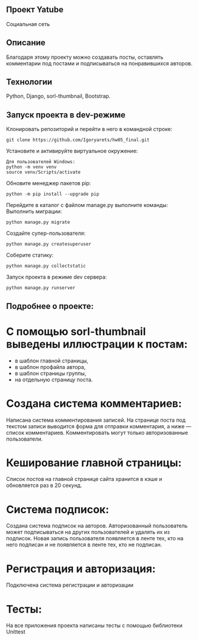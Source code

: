 ## Проект Yatube

Социальная сеть

## Описание

Благодаря этому проекту можно создавать посты, оставлять комментарии под постами и подписываться на понравившихся авторов.

## Технологии

Python, Django, sorl-thumbnail, Bootstrap.

## Запуск проекта в dev-режиме

Клонировать репозиторий и перейти в него в командной строке:

```
git clone https://github.com/Igoryarets/hw05_final.git
```

Установите и активируйте виртуальное окружение:

```
Для пользователей Windows:
python -m venv venv
source venv/Scripts/activate
```

Обновите менеджер пакетов pip:

```
python -m pip install --upgrade pip
```

Перейдите в каталог с файлом manage.py выполните команды: Выполнить миграции:

```
python manage.py migrate
```

Создайте супер-пользователя:

```
python manage.py createsuperuser
```

Соберите статику:

```
python manage.py collectstatic
```

Запуск проекта в режиме dev сервера:

```
python manage.py runserver
```

## Подробнее о проекте:

# С помощью sorl-thumbnail выведены иллюстрации к постам:
- в шаблон главной страницы,
- в шаблон профайла автора,
- в шаблон страницы группы,
- на отдельную страницу поста.

# Создана система комментариев:
  Написана система комментирования записей. На странице поста под текстом записи выводится форма для отправки комментария, 
  а ниже — список комментариев. Комментировать могут только авторизованные пользователи. 

# Кеширование главной страницы:
  Список постов на главной странице сайта хранится в кэше и обновляется раз в 20 секунд.

# Система подписок:

  Создана система подписок на авторов. Авторизованный пользователь может подписываться на других 
  пользователей и удалять их из подписок. Новая запись пользователя появляется в ленте тех, кто 
  на него подписан и не появляется в ленте тех, кто не подписан.

# Регистрация и авторизация:

  Подключена система регистрации и авторизации

# Тесты:
  
  На все приложения проекта написаны тесты с помощью библиотеки Unittest
